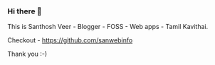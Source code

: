 ### Hi there 👋

This is Santhosh Veer - Blogger - FOSS - Web apps - Tamil Kavithai.

Checkout - <https://github.com/sanwebinfo>

Thank you :-)
